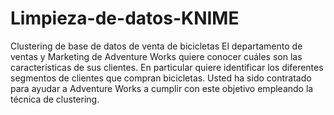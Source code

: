# Limpieza-de-datos-KNIME
Clustering de base de datos de venta de bicicletas El departamento de ventas y Marketing de Adventure Works quiere conocer cuáles son las características de sus clientes. 
En particular quiere identificar los diferentes segmentos de clientes que compran bicicletas. Usted ha sido contratado para ayudar a Adventure Works a cumplir con este objetivo 
empleando la técnica de clustering.

